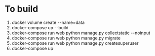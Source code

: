 # To build

1. docker volume create --name=data
2. docker-compose up --build
3. docker-compose run web python manage.py collectstatic --noinput
4. docker-compose run web python manage.py migrate
5. docker-compose run web python manage.py createsuperuser
6. docker-compose up
